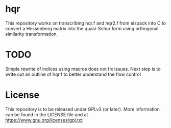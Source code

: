 # hqr
This repository works on transcribing hqr.f and hqr2.f from eispack into C to convert a Hessenberg matrix into the quasi-Schur form using orthogonal similarity transformation.

# TODO
Simple rewrite of indices using macros does not fix issues. Next step is to write out an outline of hqr.f to better understand the flow control


# License
This repository is to be released under GPLv3 (or later). More information can be found in the LICENSE file and at https://www.gnu.org/licenses/gpl.txt
